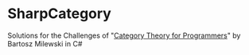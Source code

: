 # SharpCategory
Solutions for the Challenges of "[Category Theory for Programmers](https://github.com/hmemcpy/milewski-ctfp-pdf)" by Bartosz Milewski in C#

